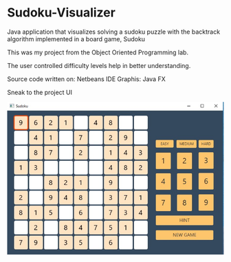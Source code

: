 # Sudoku-Visualizer
Java application that visualizes solving a sudoku puzzle with the backtrack algorithm implemented in a board game, Sudoku

This was my project from the Object Oriented Programming lab.

The user controlled difficulty levels help in better understanding.

Source code written on: Netbeans IDE 
               Graphis: Java FX
               
Sneak to the project UI

![](/sudoku.jpg)

